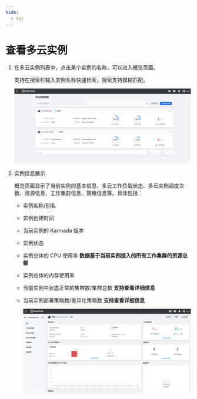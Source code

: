 ```yaml
---
hide:
  - toc
---
```


# 查看多云实例

1. 在多云实例列表中，点击某个实例的名称，可以进入概览页面。

    支持在搜索栏输入实例名称快速检索，搜索支持模糊匹配。

    ![instance](../images/instance01.png)

2. 实例信息展示

    概览页面显示了当前实例的基本信息、多云工作负载状态、多云实例调度次数、资源信息、工作集群信息、策略信息等。具体包括：

    - 实例名称/别名
    - 实例创建时间
    - 当前实例的 Karmada 版本
    - 实例状态
    - 实例总体的 CPU 使用率 **数据基于当前实例接入的所有工作集群的资源总额**
    - 实例总体的内存使用率
    - 当前实例中状态正常的集群数/集群总数 **支持查看详细信息**
    - 当前实例部署策略数/差异化策略数 **支持查看详细信息**

        ![instance](../images/instance02.png)
